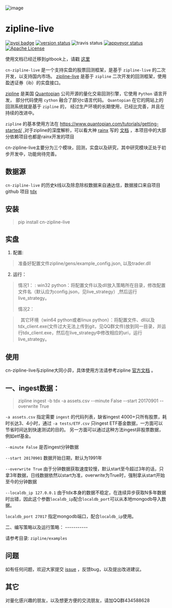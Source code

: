 ![image](http://www.zipline-live.io/images/zipline_live.png)

zipline-live
============

[![pypi
badge](https://badge.fury.io/py/cn-zipline-live.svg)](https://pypi.python.org/pypi/cn-zipline-live)
[![version
status](https://img.shields.io/pypi/pyversions/cn-zipline-live.svg)](https://pypi.python.org/pypi/cn-zipline-live)
![travis
status](https://travis-ci.org/JaysonAlbert/zipline.svg?branch=master%0A%20:target:%20https://travis-ci.org/JaysonAlbert/zipline)
[![appveyor
status](https://ci.appveyor.com/api/projects/status/fc6rgyckxj445uf5?svg=true)](https://ci.appveyor.com/project/JaysonAlbert/zipline/branch/master)
[![Apache
License](https://img.shields.io/badge/License-Apache%202.0-blue.svg)](https://www.apache.org/licenses/LICENSE-2.0)

使用文档已经迁移到gitbook上，请戳
[这里](https://www.gitbook.com/book/jaysonalbert/zipline/details)

`cn-zipline-live` 是一个支持实盘的股票回测框架，是基于 `zipline-live`
的二次开发，以支持国内市场。
[zipline-live](https://github.com/zipline-live/zipline/) 是基于
`zipline` 二次开发的回测框架，使用盈透证券（ib）的实盘接口。

[zipline](http://zipline.io/) 是美国
[Quantopian](https://quantopian.com/) 公司开源的量化交易回测引擎，它使用
`Python` 语言开发， 部分代码使用 `cython` 融合了部分c语言代码。
`Quantopian` 在它的网站上的回测系统就是基于 `zipline` 的，
经过生产环境的长期使用，已经比完善，并且在持续的改进中。

`zipline` 的基本使用方法在
<https://www.quantopian.com/tutorials/getting-started/>
,对于zipline的深度解析，可以看大神 [rainx](https://github.com/rainx)
写的 [文档](https://www.gitbook.com/book/rainx/-zipline/details)
，本项目中的大部分依赖项目也都是rainx开发的项目

cn-zipline-live主要分为三个模块，回测，实盘以及研究，其中研究模块正处于初步开发中，功能尙待完善。

数据源
------

`cn-zipline-live`
的历史k线以及除息除权数据来自通达信，数据接口来自项目github 项目
[tdx](https://github.com/JaysonAlbert/tdx)

安装
----

> pip install cn-zipline-live

实盘
----

1.  配置:

> 准备好配置文件zipline/gens/example\_config.json, 以及trader.dll

2.  运行：

> 情况1：
> :   win32
>     python：将配置文件以及dll放入策略所在目录，修改配置文件名（默认应为config.json，见live\_strategy）,然后运行live\_strategy。
>
> 情况2：

>   其它环境（win64 python或者linux
> python）：将配置文件、dll以及tdx\_client.exe(文件过大无法上传到git，见QQ群文件)放到同一目录，并运行tdx\_client.exe，然后在live\_strategy中修改相应的uri，运行live\_strategy。

使用
----

cn-zipline-live与zipline大同小异，具体使用方法请参考zipline
[官方文档](https://www.quantopian.com/tutorials/getting-started) 。

一、ingest数据：
----------------

> zipline ingest -b tdx -a assets.csv --minute False --start 20170901
> --overwrite True
> 

`-a assets.csv` 指定需要 `ingest` 的代码列表，缺省ingest
4000+只所有股票，耗时长达3、4小时，通过 `-a tests/ETF.csv` 只ingest
ETF基金数据，一方面可以节省时间达到快速测试的目的。
另一方面可以通过这种方法ingest非股票数据，例如etf基金。

`--minute False` 是否ingest分钟数据

`--start 20170901` 数据开始日期，默认为1991年

`--overwrite True`
由于分钟数据获取速度较慢，默认start至今超过3年的话，只拿3年数据，日线数据依然以start为准，overwrite为True时，强制拿从start开始
至今的分钟数据

`--localdb_ip 127.0.0.1`
由于tdx本身的数据不稳定，在连续异步获取N多年数据时出错，因此这个参数`localdb_ip`配合`localdb_port`可以从本地mongodb导入数据。

`localdb_port 27017`
指定mongodb端口，配合`localdb_ip`使用。

二、编写策略以及运行策略： -----------

请参考目录: `zipline/examples`

问题
----

如有任何问题，欢迎大家提交
[issue](https://github.com/JaysonAlbert/zipline/issues/new/)
，反馈bug，以及提出改进建议。

其它
----

对量化感兴趣的朋友，以及想更方便的交流朋友，请加QQ群434588628
